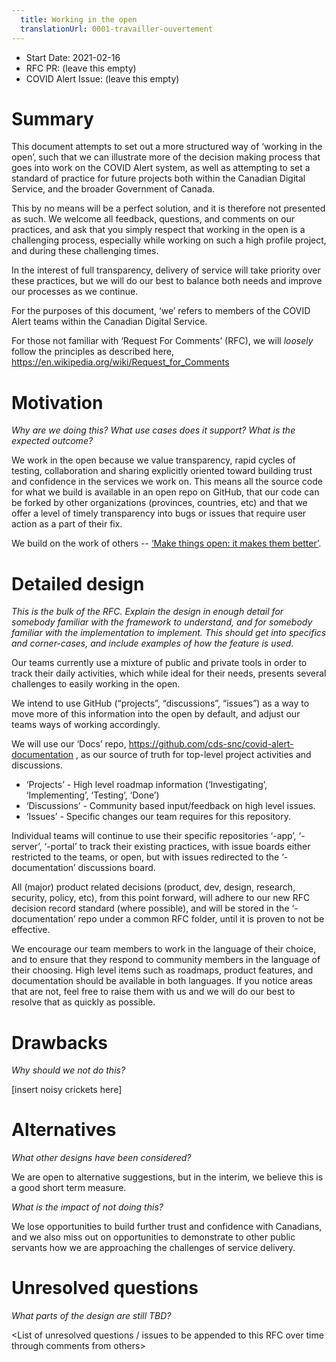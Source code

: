 ```yaml
---
  title: Working in the open
  translationUrl: 0001-travailler-ouvertement
---
```


- Start Date: 2021-02-16
- RFC PR: (leave this empty)
- COVID Alert Issue: (leave this empty)

# Summary

This document attempts to set out a more structured way of ‘working in the open’, such that we can illustrate more of the decision making process that goes into work on the COVID Alert system, as well as attempting to set a standard of practice for future projects both within the Canadian Digital Service, and the broader Government of Canada.

This by no means will be a perfect solution, and it is therefore not presented as such. We welcome all feedback, questions, and comments on our practices, and ask that you simply respect that working in the open is a challenging process, especially while working on such a high profile project, and during these challenging times.

In the interest of full transparency, delivery of service will take priority over these practices, but we will do our best to balance both needs and improve our processes as we continue.

For the purposes of this document, ‘we’ refers to members of the COVID Alert teams within the Canadian Digital Service.

For those not familiar with ‘Request For Comments’ (RFC), we will *loosely* follow the principles as described here, https://en.wikipedia.org/wiki/Request_for_Comments

# Motivation

*Why are we doing this? What use cases does it support? What is the expected outcome?*

We work in the open because we value transparency, rapid cycles of testing, collaboration and sharing explicitly oriented toward building trust and confidence in the  services we work on. This means all the source code for what we build is available in an open repo on GitHub, that our code can be forked by other organizations (provinces, countries, etc) and that we offer a level of timely transparency into bugs or issues that require user action as a part of their fix.

We build on the work of others --  [‘Make things open: it makes them better’](https://gds.blog.gov.uk/2017/09/04/the-benefits-of-coding-in-the-open/).

# Detailed design

*This is the bulk of the RFC. Explain the design in enough detail for somebody familiar with the framework to understand, and for somebody familiar with the implementation to implement. This should get into specifics and corner-cases, and include examples of how the feature is used.*

Our teams currently use a mixture of public and private tools in order to track their daily activities, which while ideal for their needs, presents several challenges to easily working in the open.

We intend to use GitHub (“projects”, “discussions”, “issues”) as a way to move more of this information into the open by default, and adjust our teams ways of working accordingly.

We will use our ‘Docs’ repo, https://github.com/cds-snc/covid-alert-documentation , as our source of truth for top-level project activities and discussions.

- ‘Projects’ - High level roadmap information (‘Investigating’, ‘Implementing’, ‘Testing’, ‘Done’)
- ‘Discussions’ - Community based input/feedback on high level issues.
- ‘Issues’ - Specific changes our team requires for this repository.

Individual teams will continue to use their specific repositories ‘-app’, ‘-server’, ‘-portal’ to track their existing practices, with issue boards either restricted to the teams, or open, but with issues redirected to the ‘-documentation’ discussions board.

All (major) product related decisions (product, dev, design, research, security, policy, etc), from this point forward, will adhere to our new RFC decision record standard (where possible), and will be stored in the ‘-documentation’ repo under a common RFC folder, until it is proven to not be effective.

We encourage our team members to work in the language of their choice, and to ensure that they respond to community members in the language of their choosing. High level items such as roadmaps, product features, and documentation should be available in both languages. If you notice areas that are not, feel free to raise them with us and we will do our best to resolve that as quickly as possible.

# Drawbacks

*Why should we *not* do this?*

[insert noisy crickets here]

# Alternatives

*What other designs have been considered?*

We are open to alternative suggestions, but in the interim, we believe this is a good short term measure.

*What is the impact of not doing this?*

We lose opportunities to build further trust and confidence with Canadians, and we also miss out on opportunities to demonstrate to other public servants how we are approaching the challenges of service delivery.

# Unresolved questions

*What parts of the design are still TBD?*

<List of unresolved questions / issues to be appended to this RFC over time through comments from others>
